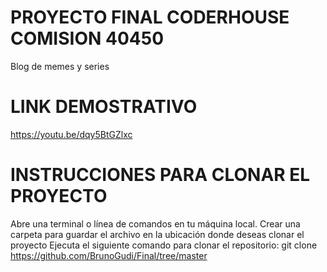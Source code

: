 # PROYECTO FINAL CODERHOUSE COMISION 40450
Blog de memes y series

# LINK DEMOSTRATIVO 
https://youtu.be/dqy5BtGZlxc

# INSTRUCCIONES PARA CLONAR EL PROYECTO
Abre una terminal o línea de comandos en tu máquina local.
Crear una carpeta para guardar el archivo en la ubicación donde deseas clonar el proyecto
Ejecuta el siguiente comando para clonar el repositorio:
git clone https://github.com/BrunoGudi/Final/tree/master
